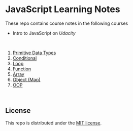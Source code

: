 # JavaScript Learning Notes

These repo contains course notes in the following courses

* Intro to JavaScript on *Udacity*

<br>

1. <a href="https://github.com/Ziang-Lu/JavaScript-Learning-Notes/blob/master/1_primitive_data_types.js">Primitive Data Types</a>
2. <a href="https://github.com/Ziang-Lu/JavaScript-Learning-Notes/blob/master/2_conditional.js">Conditional</a>
3. <a href="https://github.com/Ziang-Lu/JavaScript-Learning-Notes/blob/master/3_loop.js">Loop</a>
4. <a href="https://github.com/Ziang-Lu/JavaScript-Learning-Notes/blob/master/4_function.js">Function</a>
5. <a href="https://github.com/Ziang-Lu/JavaScript-Learning-Notes/blob/master/5_array.js">Array</a>
6. <a href="https://github.com/Ziang-Lu/JavaScript-Learning-Notes/blob/master/6_object_(map).js">Object (Map)</a>
7. <a href="https://github.com/Ziang-Lu/JavaScript-Learning-Notes/blob/master/7_oop.js">OOP</a>

<br>

## License

This repo is distributed under the <a href="https://github.com/Ziang-Lu/JavaScript-Learning-Notes/blob/master/LICENSE">MIT license</a>.

